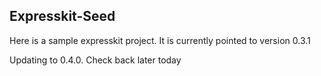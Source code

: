 Expresskit-Seed
---------------

Here is a sample expresskit project. It is currently pointed to version 0.3.1

Updating to 0.4.0. Check back later today